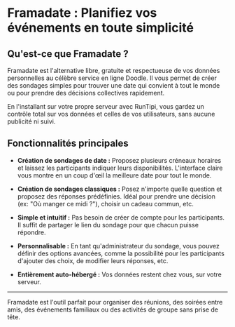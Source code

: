 # Framadate : Planifiez vos événements en toute simplicité

## Qu'est-ce que Framadate ?

Framadate est l'alternative libre, gratuite et respectueuse de vos données personnelles au célèbre service en ligne Doodle. Il vous permet de créer des sondages simples pour trouver une date qui convient à tout le monde ou pour prendre des décisions collectives rapidement.

En l'installant sur votre propre serveur avec RunTipi, vous gardez un contrôle total sur vos données et celles de vos utilisateurs, sans aucune publicité ni suivi.

## Fonctionnalités principales

* **Création de sondages de date :** Proposez plusieurs créneaux horaires et laissez les participants indiquer leurs disponibilités. L'interface claire vous montre en un coup d'œil la meilleure date pour tout le monde.

* **Création de sondages classiques :** Posez n'importe quelle question et proposez des réponses prédéfinies. Idéal pour prendre une décision (ex: "Où manger ce midi ?"), choisir un cadeau commun, etc.

* **Simple et intuitif :** Pas besoin de créer de compte pour les participants. Il suffit de partager le lien du sondage pour que chacun puisse répondre.

* **Personnalisable :** En tant qu'administrateur du sondage, vous pouvez définir des options avancées, comme la possibilité pour les participants d'ajouter des choix, de modifier leurs réponses, etc.

* **Entièrement auto-hébergé :** Vos données restent chez vous, sur votre serveur.

---

Framadate est l'outil parfait pour organiser des réunions, des soirées entre amis, des événements familiaux ou des activités de groupe sans prise de tête.
